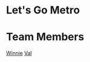 # Let's Go Metro

# Team Members
[Winnie](https://github.com/winniecluk)
[Val](https://github.com/v1-lab)


